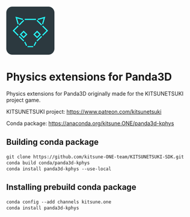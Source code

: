 ![logo](icon.png)

Physics extensions for Panda3D
==============================

Physics extensions for Panda3D originally made for the KITSUNETSUKI project game.

KITSUNETSUKI project: https://www.patreon.com/kitsunetsuki

Conda package: https://anaconda.org/kitsune.ONE/panda3d-kphys


Building conda package
----------------------

```
git clone https://github.com/kitsune-ONE-team/KITSUNETSUKI-SDK.git
conda build conda/panda3d-kphys
conda install panda3d-kphys --use-local
```


Installing prebuild conda package
---------------------------------

```
conda config --add channels kitsune.one
conda install panda3d-kphys
```
